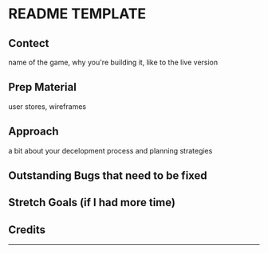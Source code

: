 # README TEMPLATE

## Contect
name of the game, why you're building it, like to the live version

## Prep Material
user stores, wireframes

## Approach
a bit about your decelopment process and planning strategies

## Outstanding Bugs that need to be fixed

## Stretch Goals (if I had more time)

## Credits
---

